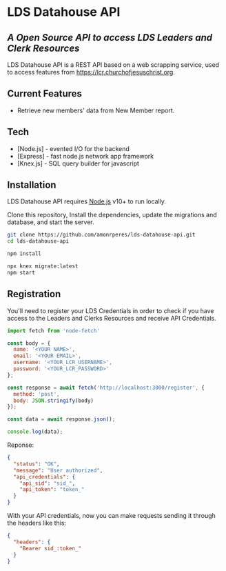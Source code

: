 # LDS Datahouse API
## _A Open Source API to access LDS Leaders and Clerk Resources_

LDS Datahouse API is a REST API based on a web scrapping service,
used to access features from https://lcr.churchofjesuschrist.org.

## Current Features
- Retrieve new members' data from New Member report.

## Tech
- [Node.js] - evented I/O for the backend
- [Express] - fast node.js network app framework
- [Knex.js] - SQL query builder for javascript

## Installation

LDS Datahouse API requires [Node.js](https://nodejs.org/) v10+ to run locally.

Clone this repository, Install the dependencies, update the migrations and database, and start the server.

```sh
git clone https://github.com/amonrperes/lds-datahouse-api.git
cd lds-datahouse-api

npm install

npx knex migrate:latest
npm start
```

## Registration

You'll need to register your LDS Credentials in order to check if you have access to the Leaders and Clerks Resources and receive API Credentials.

```javascript
import fetch from 'node-fetch'

const body = {
  name: '<YOUR NAME>',
  email: '<YOUR EMAIL>',
  username: '<YOUR_LCR_USERNAME>',
  password: '<YOUR_LCR_PASSWORD>'
};

const response = await fetch('http://localhost:3000/register', {
  method: 'post',
  body: JSON.stringify(body)
});

const data = await response.json();

console.log(data);
```
Reponse:
```json
{
  "status": "OK",
  "message": "User authorized",
  "api_credentials": {
    "api_sid": "sid_",
    "api_token": "token_"
  }
}
```

With your API credentials, now you can make requests sending it through the headers like this:
```json
{
  "headers": {
    "Bearer sid_:token_"
  }  
}
```

